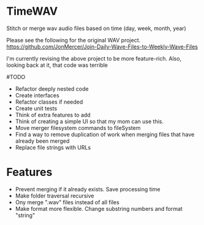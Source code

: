 # TimeWAV
Stitch or merge wav audio files based on time (day, week, month, year)


Please see the following for the original WAV project.
https://github.com/JonMercer/Join-Daily-Wave-Files-to-Weekly-Wave-Files

I'm currently revising the above project to be more feature-rich. Also, looking back at it, that code was terrible

#TODO

- Refactor deeply nested code
- Create interfaces
- Refactor classes if needed
- Create unit tests
- Think of extra features to add
- Think of creating a simple UI so that my mom can use this.
- Move merger filesystem commands to fileSystem
- Find a way to remove duplication of work when merging files that have already been merged
- Replace file strings with URLs


# Features
- Prevent merging if it already exists. Save processing time
- Make folder traversal recursive
- Ony merge ".wav" files instead of all files
- Make format more flexible. Change substring numbers and format "string"
